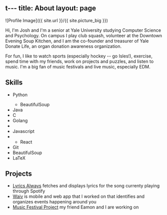 t---
title: About
layout: page
---
![Profile Image]({{ site.url }}/{{ site.picture_big }})

<p>Hi, I'm Josh and I'm a senior  at Yale University studying Computer Science and Psychology. On campus
I play club squash, volunteer at the Downtown Evening Soup Kitchen, and I am the co-founder and treasurer of Yale Donate Life,
an organ donation awareness organization.</p>
<p>For fun, I like to watch sports (especially hockey -- go Isles!), exercise, spend time with my friends,
work on projects and puzzles, and listen to music. I'm a big fan of music festivals and live music, especially EDM.</p>

<h2>Skills</h2>

<ul class="skill-list">
	<li>Python</li>
		<ul>
			<li>BeautifulSoup</li>
		</ul>
	<li>Java</li>
	<li>C</li>
	<li>Golang<li>
	<li>Javascript<li>
		<ul>
			<li>React</li>
		</ul>
	<li>Git</li>
	<li>BeautifulSoup</li>
	<li>LaTeX</li>
</ul>

<h2>Projects</h2>

<ul>
	<li><a href="https://github.com/jkclark/SpotifyLyrics">Lyrics Always</a> fetches and displays lyrics for the song
		currenty playing through Spotify</li>
	<li><a href="http://www.waiv.xyz/">Waiv</a> is mobile and web app that I worked on that identifies and organizes events happening around you</li>
	<li><a href="https://github.com/jkclark/Blog">Music Festival Project</a> my friend Eamon and I are working on </li>
</ul>
